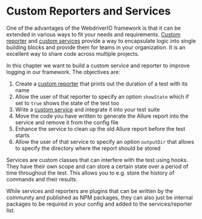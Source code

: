 Custom Reporters and Services
=============================

One of the advantages of the WebdriverIO framework is that it can be extended in various ways to fit your needs and requirements. [Custom reporter](https://webdriver.io/docs/customreporter.html) and [custom services](https://webdriver.io/docs/customservices.html) provide a way to encapsulate logic into single building blocks and provide them for teams in your organization. It is an excellent way to share code across multiple projects.

In this chapter we want to build a custom service and reporter to improve logging in our framework. The objectives are:

1. Create a [custom reporter](https://webdriver.io/docs/customreporter.html) that prints out the duration of a test with its name
2. Allow the user of that reporter to specify an option `showState` which if set to `true` shows the state of the test too
3. Write a [custom service](https://webdriver.io/docs/customservices.html) and integrate it into your test suite
4. Move the code you have written to generate the Allure report into the service and remove it from the config file
5. Enhance the service to clean up the old Allure report before the test starts
6. Allow the user of that service to specify an option `outputDir` that allows to specify the directory where the report should be stored

Services are custom classes that can interfere with the test using hooks. They have their own scope and can store a certain state over a period of time throughout the test. This allows you to e.g. store the history of commands and their results.

While services and reporters are plugins that can be written by the community and published as NPM packages, they can also just be internal packages to be required in your config and added to the services/reporter list.

